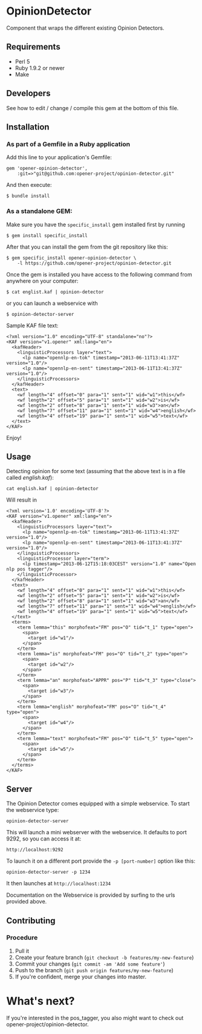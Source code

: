 # OpinionDetector

Component that wraps the different existing Opinion Detectors.

## Requirements

* Perl 5
* Ruby 1.9.2 or newer
* Make

## Developers

See how to edit / change / compile this gem at the bottom of this file.

## Installation

### As part of a Gemfile in a Ruby application

Add this line to your application's Gemfile:

    gem 'opener-opinion-detector',
        :git=>"git@github.com:opener-project/opinion-detector.git"

And then execute:

    $ bundle install

### As a standalone GEM:

Make sure you have the ```specific_install``` gem installed first by running

    $ gem install specific_install

After that you can install the gem from the git repository like this:

    $ gem specific_install opener-opinion-detector \
        -l https://github.com/opener-project/opinion-detector.git

Once the gem is installed you have access to the following command from
anywhere on your computer:

    $ cat englist.kaf | opinion-detector

or you can launch a webservice with

    $ opinion-detector-server

Sample KAF file text:

    <?xml version="1.0" encoding="UTF-8" standalone="no"?>
    <KAF version="v1.opener" xml:lang="en">
      <kafHeader>
        <linguisticProcessors layer="text">
          <lp name="opennlp-en-tok" timestamp="2013-06-11T13:41:37Z" version="1.0"/>
          <lp name="opennlp-en-sent" timestamp="2013-06-11T13:41:37Z" version="1.0"/>
        </linguisticProcessors>
      </kafHeader>
      <text>
        <wf length="4" offset="0" para="1" sent="1" wid="w1">this</wf>
        <wf length="2" offset="5" para="1" sent="1" wid="w2">is</wf>
        <wf length="2" offset="8" para="1" sent="1" wid="w3">an</wf>
        <wf length="7" offset="11" para="1" sent="1" wid="w4">english</wf>
        <wf length="4" offset="19" para="1" sent="1" wid="w5">text</wf>
      </text>
    </KAF>

Enjoy!

## Usage

Detecting opinion for some text (assuming that the above text is in a file called *english.kaf*):

    cat english.kaf | opinion-detector
    

Will result in

    <?xml version='1.0' encoding='UTF-8'?>
    <KAF version="v1.opener" xml:lang="en">
      <kafHeader>
        <linguisticProcessors layer="text">
          <lp name="opennlp-en-tok" timestamp="2013-06-11T13:41:37Z" version="1.0"/>
          <lp name="opennlp-en-sent" timestamp="2013-06-11T13:41:37Z" version="1.0"/>
        </linguisticProcessors>
        <linguisticProcessor layer="term">
          <lp timestamp="2013-06-12T15:18:03CEST" version="1.0" name="Open nlp pos tagger"/>
        </linguisticProcessor>
      </kafHeader>
      <text>
        <wf length="4" offset="0" para="1" sent="1" wid="w1">this</wf>
        <wf length="2" offset="5" para="1" sent="1" wid="w2">is</wf>
        <wf length="2" offset="8" para="1" sent="1" wid="w3">an</wf>
        <wf length="7" offset="11" para="1" sent="1" wid="w4">english</wf>
        <wf length="4" offset="19" para="1" sent="1" wid="w5">text</wf>
      </text>
      <terms>
        <term lemma="this" morphofeat="FM" pos="O" tid="t_1" type="open">
          <span>
            <target id="w1"/>
          </span>
        </term>
        <term lemma="is" morphofeat="FM" pos="O" tid="t_2" type="open">
          <span>
            <target id="w2"/>
          </span>
        </term>
        <term lemma="an" morphofeat="APPR" pos="P" tid="t_3" type="close">
          <span>
            <target id="w3"/>
          </span>
        </term>
        <term lemma="english" morphofeat="FM" pos="O" tid="t_4" type="open">
          <span>
            <target id="w4"/>
          </span>
        </term>
        <term lemma="text" morphofeat="FM" pos="O" tid="t_5" type="open">
          <span>
            <target id="w5"/>
          </span>
        </term>
      </terms>
    </KAF>
  
## Server

The Opinion Detector comes equipped with a simple webservice. To start the
webservice type:

    opinion-detector-server

This will launch a mini webserver with the webservice. It defaults to port 9292,
so you can access it at:

    http://localhost:9292

To launch it on a different port provide the ```-p [port-number]``` option like
this:

    opinion-detector-server -p 1234

It then launches at ```http://localhost:1234```

Documentation on the Webservice is provided by surfing to the urls provided
above. 


## Contributing

### Procedure

1. Pull it
2. Create your feature branch (`git checkout -b features/my-new-feature`)
3. Commit your changes (`git commit -am 'Add some feature'`)
4. Push to the branch (`git push origin features/my-new-feature`)
5. If you're confident, merge your changes into master.

# What's next? 

If you're interested in the pos_tagger, you also might want to check
out opener-project/opinion-detector.
